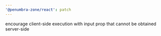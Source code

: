 ```yaml
---
'@penumbra-zone/react': patch
---
```


encourage client-side execution with input prop that cannot be obtained server-side
